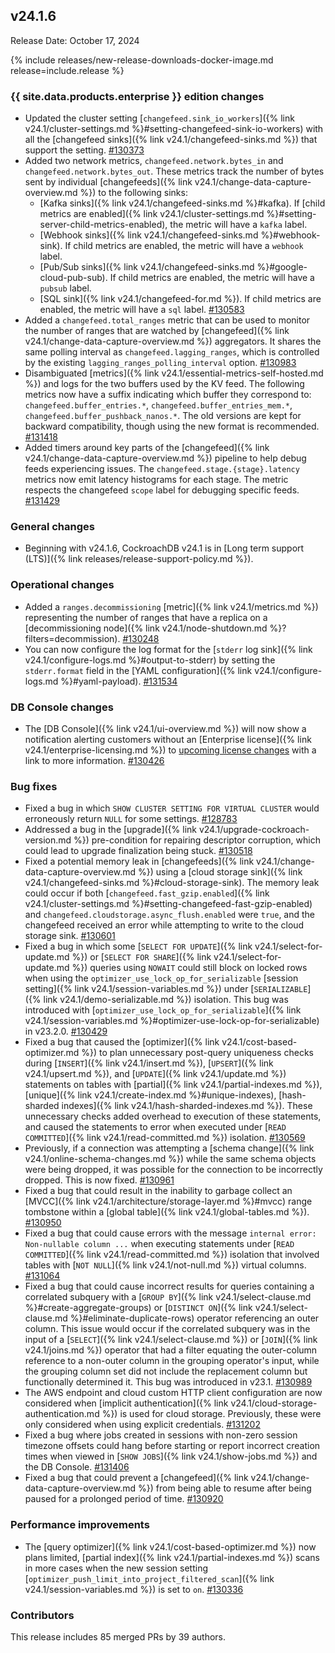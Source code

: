 ## v24.1.6

Release Date: October 17, 2024

{% include releases/new-release-downloads-docker-image.md release=include.release %}

<h3 id="v24-1-6-{{-site.data.products.enterprise-}}-edition-changes">{{ site.data.products.enterprise }} edition changes</h3>

- Updated the cluster setting [`changefeed.sink_io_workers`]({% link v24.1/cluster-settings.md %}#setting-changefeed-sink-io-workers) with all the [changefeed sinks]({% link v24.1/changefeed-sinks.md %}) that support the setting. [#130373][#130373]
- Added two network metrics, `changefeed.network.bytes_in` and `changefeed.network.bytes_out`. These metrics track the number of bytes sent by individual [changefeeds]({% link v24.1/change-data-capture-overview.md %}) to the following sinks:
	- [Kafka sinks]({% link v24.1/changefeed-sinks.md %}#kafka). If [child metrics are enabled]({% link v24.1/cluster-settings.md %}#setting-server-child-metrics-enabled), the metric will have a `kafka` label.
	- [Webhook sinks]({% link v24.1/changefeed-sinks.md %}#webhook-sink). If child metrics are enabled, the metric will have a `webhook` label.
	- [Pub/Sub sinks]({% link v24.1/changefeed-sinks.md %}#google-cloud-pub-sub). If child metrics are enabled, the metric will have a `pubsub` label.
	- [SQL sink]({% link v24.1/changefeed-for.md %}). If child metrics are enabled, the metric will have a `sql` label. [#130583][#130583]
- Added a `changefeed.total_ranges` metric that can be used to monitor the number of ranges that are watched by [changefeed]({% link v24.1/change-data-capture-overview.md %}) aggregators. It shares the same polling interval as `changefeed.lagging_ranges`, which is controlled by the existing `lagging_ranges_polling_interval` option. [#130983][#130983]
- Disambiguated [metrics]({% link v24.1/essential-metrics-self-hosted.md %}) and logs for the two buffers used by the KV feed. The following metrics now have a suffix indicating which buffer they correspond to: `changefeed.buffer_entries.*`, `changefeed.buffer_entries_mem.*`, `changefeed.buffer_pushback_nanos.*`. The old versions are kept for backward compatibility, though using the new format is recommended. [#131418][#131418]
- Added timers around key parts of the [changefeed]({% link v24.1/change-data-capture-overview.md %}) pipeline to help debug feeds experiencing issues. The `changefeed.stage.{stage}.latency` metrics now emit latency histograms for each stage. The metric respects the changefeed `scope` label for debugging specific feeds. [#131429][#131429]

<h3 id="v24-1-6-general-changes">General changes</h3>

- Beginning with v24.1.6, CockroachDB v24.1 is in [Long term support (LTS)]({% link releases/release-support-policy.md %}).

<h3 id="v24-1-6-operational-changes">Operational changes</h3>

- Added a `ranges.decommissioning` [metric]({% link v24.1/metrics.md %}) representing the number of ranges that have a replica on a [decommissioning node]({% link v24.1/node-shutdown.md %}?filters=decommission). [#130248][#130248]
- You can now configure the log format for the [`stderr` log sink]({% link v24.1/configure-logs.md %}#output-to-stderr) by setting the `stderr.format` field in the [YAML configuration]({% link v24.1/configure-logs.md %}#yaml-payload). [#131534][#131534]

<h3 id="v24-1-6-db-console-changes">DB Console changes</h3>

- The [DB Console]({% link v24.1/ui-overview.md %}) will now show a notification alerting customers without an [Enterprise license]({% link v24.1/enterprise-licensing.md %}) to [upcoming license changes](https://www.cockroachlabs.com/enterprise-license-update/) with a link to more information. [#130426][#130426]

<h3 id="v24-1-6-bug-fixes">Bug fixes</h3>

- Fixed a bug in which `SHOW CLUSTER SETTING FOR VIRTUAL CLUSTER` would erroneously return `NULL` for some settings. [#128783][#128783]
- Addressed a bug in the [upgrade]({% link v24.1/upgrade-cockroach-version.md %}) pre-condition for repairing descriptor corruption, which could lead to upgrade finalization being stuck. [#130518][#130518]
- Fixed a potential memory leak in [changefeeds]({% link v24.1/change-data-capture-overview.md %}) using a [cloud storage sink]({% link v24.1/changefeed-sinks.md %}#cloud-storage-sink). The memory leak could occur if both [`changefeed.fast_gzip.enabled`]({% link v24.1/cluster-settings.md %}#setting-changefeed-fast-gzip-enabled) and `changefeed.cloudstorage.async_flush.enabled` were `true`, and the changefeed received an error while attempting to write to the cloud storage sink. [#130601][#130601]
- Fixed a bug in which some [`SELECT FOR UPDATE`]({% link v24.1/select-for-update.md %}) or [`SELECT FOR SHARE`]({% link v24.1/select-for-update.md %}) queries using `NOWAIT` could still block on locked rows when using the `optimizer_use_lock_op_for_serializable` [session setting]({% link v24.1/session-variables.md %}) under [`SERIALIZABLE`]({% link v24.1/demo-serializable.md %}) isolation. This bug was introduced with [`optimizer_use_lock_op_for_serializable`]({% link v24.1/session-variables.md %}#optimizer-use-lock-op-for-serializable) in v23.2.0. [#130429][#130429]
- Fixed a bug that caused the [optimizer]({% link v24.1/cost-based-optimizer.md %}) to plan unnecessary post-query uniqueness checks during [`INSERT`]({% link v24.1/insert.md %}), [`UPSERT`]({% link v24.1/upsert.md %}), and [`UPDATE`]({% link v24.1/update.md %}) statements on tables with [partial]({% link v24.1/partial-indexes.md %}), [unique]({% link v24.1/create-index.md %}#unique-indexes), [hash-sharded indexes]({% link v24.1/hash-sharded-indexes.md %}). These unnecessary checks added overhead to execution of these statements, and caused the statements to error when executed under [`READ COMMITTED`]({% link v24.1/read-committed.md %}) isolation. [#130569][#130569]
- Previously, if a connection was attempting a [schema change]({% link v24.1/online-schema-changes.md %}) while the same schema objects were being dropped, it was possible for the connection to be incorrectly dropped. This is now fixed. [#130961][#130961]
- Fixed a bug that could result in the inability to garbage collect an [MVCC]({% link v24.1/architecture/storage-layer.md %}#mvcc) range tombstone within a [global table]({% link v24.1/global-tables.md %}). [#130950][#130950]
- Fixed a bug that could cause errors with the message `internal error: Non-nullable column ...` when executing statements under [`READ COMMITTED`]({% link v24.1/read-committed.md %}) isolation that involved tables with [`NOT NULL`]({% link v24.1/not-null.md %}) virtual columns. [#131064][#131064]
- Fixed a bug that could cause incorrect results for queries containing a correlated subquery with a [`GROUP BY`]({% link v24.1/select-clause.md %}#create-aggregate-groups) or [`DISTINCT ON`]({% link v24.1/select-clause.md %}#eliminate-duplicate-rows) operator referencing an outer column. This issue would occur if the correlated subquery was in the input of a [`SELECT`]({% link v24.1/select-clause.md %}) or [`JOIN`]({% link v24.1/joins.md %}) operator that had a filter equating the outer-column reference to a non-outer column in the grouping operator's input, while the grouping column set did not include the replacement column but functionally determined it. This bug was introduced in v23.1. [#130989][#130989]
- The AWS endpoint and cloud custom HTTP client configuration are now considered when [implicit authentication]({% link v24.1/cloud-storage-authentication.md %}) is used for cloud storage. Previously, these were only considered when using explicit credentials. [#131202][#131202]
- Fixed a bug where jobs created in sessions with non-zero session timezone offsets could hang before starting or report incorrect creation times when viewed in [`SHOW JOBS`]({% link v24.1/show-jobs.md %}) and the DB Console. [#131406][#131406]
- Fixed a bug that could prevent a [changefeed]({% link v24.1/change-data-capture-overview.md %}) from being able to resume after being paused for a prolonged period of time. [#130920][#130920]

<h3 id="v24-1-6-performance-improvements">Performance improvements</h3>

- The [query optimizer]({% link v24.1/cost-based-optimizer.md %}) now plans limited, [partial index]({% link v24.1/partial-indexes.md %}) scans in more cases when the new session setting [`optimizer_push_limit_into_project_filtered_scan`]({% link v24.1/session-variables.md %}) is set to `on`. [#130336][#130336]

<div class="release-note-contributors" markdown="1">

<h3 id="v24-1-6-contributors">Contributors</h3>

This release includes 85 merged PRs by 39 authors.

</div>

[#128783]: https://github.com/cockroachdb/cockroach/pull/128783
[#130248]: https://github.com/cockroachdb/cockroach/pull/130248
[#130336]: https://github.com/cockroachdb/cockroach/pull/130336
[#130373]: https://github.com/cockroachdb/cockroach/pull/130373
[#130426]: https://github.com/cockroachdb/cockroach/pull/130426
[#130429]: https://github.com/cockroachdb/cockroach/pull/130429
[#130518]: https://github.com/cockroachdb/cockroach/pull/130518
[#130569]: https://github.com/cockroachdb/cockroach/pull/130569
[#130583]: https://github.com/cockroachdb/cockroach/pull/130583
[#130601]: https://github.com/cockroachdb/cockroach/pull/130601
[#130672]: https://github.com/cockroachdb/cockroach/pull/130672
[#130677]: https://github.com/cockroachdb/cockroach/pull/130677
[#130920]: https://github.com/cockroachdb/cockroach/pull/130920
[#130950]: https://github.com/cockroachdb/cockroach/pull/130950
[#130961]: https://github.com/cockroachdb/cockroach/pull/130961
[#130983]: https://github.com/cockroachdb/cockroach/pull/130983
[#130989]: https://github.com/cockroachdb/cockroach/pull/130989
[#131064]: https://github.com/cockroachdb/cockroach/pull/131064
[#131202]: https://github.com/cockroachdb/cockroach/pull/131202
[#131240]: https://github.com/cockroachdb/cockroach/pull/131240
[#131312]: https://github.com/cockroachdb/cockroach/pull/131312
[#131390]: https://github.com/cockroachdb/cockroach/pull/131390
[#131406]: https://github.com/cockroachdb/cockroach/pull/131406
[#131418]: https://github.com/cockroachdb/cockroach/pull/131418
[#131429]: https://github.com/cockroachdb/cockroach/pull/131429
[#131534]: https://github.com/cockroachdb/cockroach/pull/131534
[#131596]: https://github.com/cockroachdb/cockroach/pull/131596
[040f8b2cf]: https://github.com/cockroachdb/cockroach/commit/040f8b2cf
[2fa598d59]: https://github.com/cockroachdb/cockroach/commit/2fa598d59
[4174b9eee]: https://github.com/cockroachdb/cockroach/commit/4174b9eee
[5dfdef095]: https://github.com/cockroachdb/cockroach/commit/5dfdef095
[87c44cc41]: https://github.com/cockroachdb/cockroach/commit/87c44cc41
[969700d5f]: https://github.com/cockroachdb/cockroach/commit/969700d5f

